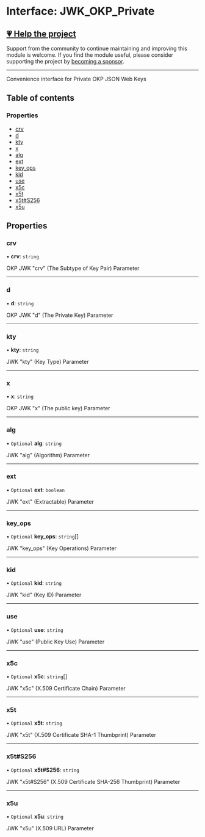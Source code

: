 # Interface: JWK\_OKP\_Private

## [💗 Help the project](https://github.com/sponsors/panva)

Support from the community to continue maintaining and improving this module is welcome. If you find the module useful, please consider supporting the project by [becoming a sponsor](https://github.com/sponsors/panva).

---

Convenience interface for Private OKP JSON Web Keys

## Table of contents

### Properties

- [crv](types.JWK_OKP_Private.md#crv)
- [d](types.JWK_OKP_Private.md#d)
- [kty](types.JWK_OKP_Private.md#kty)
- [x](types.JWK_OKP_Private.md#x)
- [alg](types.JWK_OKP_Private.md#alg)
- [ext](types.JWK_OKP_Private.md#ext)
- [key\_ops](types.JWK_OKP_Private.md#key_ops)
- [kid](types.JWK_OKP_Private.md#kid)
- [use](types.JWK_OKP_Private.md#use)
- [x5c](types.JWK_OKP_Private.md#x5c)
- [x5t](types.JWK_OKP_Private.md#x5t)
- [x5t#S256](types.JWK_OKP_Private.md#x5t#s256)
- [x5u](types.JWK_OKP_Private.md#x5u)

## Properties

### crv

• **crv**: `string`

OKP JWK "crv" (The Subtype of Key Pair) Parameter

___

### d

• **d**: `string`

OKP JWK "d" (The Private Key) Parameter

___

### kty

• **kty**: `string`

JWK "kty" (Key Type) Parameter

___

### x

• **x**: `string`

OKP JWK "x" (The public key) Parameter

___

### alg

• `Optional` **alg**: `string`

JWK "alg" (Algorithm) Parameter

___

### ext

• `Optional` **ext**: `boolean`

JWK "ext" (Extractable) Parameter

___

### key\_ops

• `Optional` **key\_ops**: `string`[]

JWK "key_ops" (Key Operations) Parameter

___

### kid

• `Optional` **kid**: `string`

JWK "kid" (Key ID) Parameter

___

### use

• `Optional` **use**: `string`

JWK "use" (Public Key Use) Parameter

___

### x5c

• `Optional` **x5c**: `string`[]

JWK "x5c" (X.509 Certificate Chain) Parameter

___

### x5t

• `Optional` **x5t**: `string`

JWK "x5t" (X.509 Certificate SHA-1 Thumbprint) Parameter

___

### x5t#S256

• `Optional` **x5t#S256**: `string`

JWK "x5t#S256" (X.509 Certificate SHA-256 Thumbprint) Parameter

___

### x5u

• `Optional` **x5u**: `string`

JWK "x5u" (X.509 URL) Parameter
